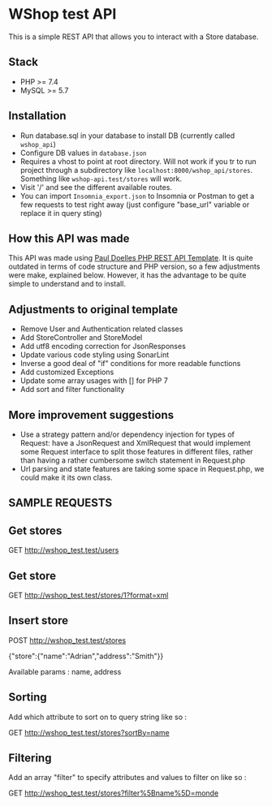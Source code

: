 # WShop test API

This is a simple REST API that allows you to interact with a Store database.

## Stack

- PHP >= 7.4
- MySQL >= 5.7

## Installation

 - Run database.sql in your database to install DB (currently called ``wshop_api``)
 - Configure DB values in ``database.json``
 - Requires a vhost to point at root directory. Will not work if you tr to run project through a subdirectory like ``localhost:8000/wshop_api/stores``. Something like ``wshop-api.test/stores`` will work.
 - Visit '/' and see the different available routes.
 - You can import ``Insomnia_export.json`` to Insomnia or Postman to get a few requests to test right away (just configure "base_url" variable or replace it in query sting)

How this API was made
-----------------------

This API was made using [Paul Doelles PHP REST API Template](https://github.com/paaull/PHP-REST-API-Template/).
It is quite outdated in terms of code structure and PHP version, so a few adjustments were make, explained below.
However, it has the advantage to be quite simple to understand and to install. 

Adjustments to original template
------------------------------

- Remove User and Authentication related classes
- Add StoreController and StoreModel
- Add utf8 encoding correction for JsonResponses
- Update various code styling using SonarLint
- Inverse a good deal of "if" conditions for more readable functions
- Add customized Exceptions
- Update some array usages with [] for PHP 7
- Add sort and filter functionality

More improvement suggestions
------------------

- Use a strategy pattern and/or dependency injection  for types of Request: have a JsonRequest and XmlRequest that would implement some Request interface to split those features in different files, rather than having a rather cumbersome switch statement in Request.php 
- Url parsing and state features are taking some space in Request.php, we could make it its own class.

SAMPLE REQUESTS
------------------------------

Get stores
------------------------------
GET http://wshop_test.test/users

Get store
------------------------------
GET http://wshop_test.test/stores/1?format=xml

Insert store
------------------------------
POST http://wshop_test.test/stores

{"store":{"name":"Adrian","address":"Smith"}}

Available params : name, address

Sorting
----------

Add which attribute to sort on to query string like so :

GET http://wshop_test.test/stores?sortBy=name


Filtering
----------

Add an array "filter" to specify attributes and values to filter on like so :

GET http://wshop_test.test/stores?filter%5Bname%5D=monde
